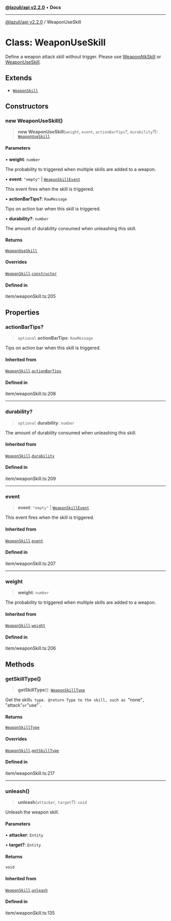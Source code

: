 [**@lazuli/api v2.2.0**](../README.md) • **Docs**

***

[@lazuli/api v2.2.0](../globals.md) / WeaponUseSkill

# Class: WeaponUseSkill

Define a weapon attack skill without trigger.
Please use [WeaponAtkSkill](WeaponAtkSkill.md) or [WeaponUseSkill](WeaponUseSkill.md).

## Extends

- [`WeaponSkill`](WeaponSkill.md)

## Constructors

### new WeaponUseSkill()

> **new WeaponUseSkill**(`weight`, `event`, `actionBarTips`?, `durability`?): [`WeaponUseSkill`](WeaponUseSkill.md)

#### Parameters

• **weight**: `number`

The probability to triggered when multiple skills are added to a weapon.

• **event**: `"empty"` \| [`WeaponSkillEvent`](../interfaces/WeaponSkillEvent.md)

This event fires when the skill is triggered.

• **actionBarTips?**: `RawMessage`

Tips on action bar when this skill is triggered.

• **durability?**: `number`

The amount of durability consumed when unleashing this skill.

#### Returns

[`WeaponUseSkill`](WeaponUseSkill.md)

#### Overrides

[`WeaponSkill`](WeaponSkill.md).[`constructor`](WeaponSkill.md#constructors)

#### Defined in

item/weaponSkill.ts:205

## Properties

### actionBarTips?

> `optional` **actionBarTips**: `RawMessage`

Tips on action bar when this skill is triggered.

#### Inherited from

[`WeaponSkill`](WeaponSkill.md).[`actionBarTips`](WeaponSkill.md#actionbartips)

#### Defined in

item/weaponSkill.ts:208

***

### durability?

> `optional` **durability**: `number`

The amount of durability consumed when unleashing this skill.

#### Inherited from

[`WeaponSkill`](WeaponSkill.md).[`durability`](WeaponSkill.md#durability)

#### Defined in

item/weaponSkill.ts:209

***

### event

> **event**: `"empty"` \| [`WeaponSkillEvent`](../interfaces/WeaponSkillEvent.md)

This event fires when the skill is triggered.

#### Inherited from

[`WeaponSkill`](WeaponSkill.md).[`event`](WeaponSkill.md#event)

#### Defined in

item/weaponSkill.ts:207

***

### weight

> **weight**: `number`

The probability to triggered when multiple skills are added to a weapon.

#### Inherited from

[`WeaponSkill`](WeaponSkill.md).[`weight`](WeaponSkill.md#weight)

#### Defined in

item/weaponSkill.ts:206

## Methods

### getSkillType()

> **getSkillType**(): [`WeaponSkillType`](../type-aliases/WeaponSkillType.md)

Get the skill`s type.
@return Type to the skill, such as `"none"`, `"attack"` or `"use"`.

#### Returns

[`WeaponSkillType`](../type-aliases/WeaponSkillType.md)

#### Overrides

[`WeaponSkill`](WeaponSkill.md).[`getSkillType`](WeaponSkill.md#getskilltype)

#### Defined in

item/weaponSkill.ts:217

***

### unleash()

> **unleash**(`attacker`, `target`?): `void`

Unleash the weapon skill.

#### Parameters

• **attacker**: `Entity`

• **target?**: `Entity`

#### Returns

`void`

#### Inherited from

[`WeaponSkill`](WeaponSkill.md).[`unleash`](WeaponSkill.md#unleash)

#### Defined in

item/weaponSkill.ts:135
